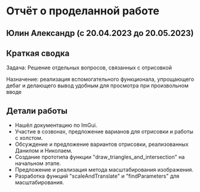# Отчёт о проделанной работе
## Юлин Александр (с 20.04.2023 до 20.05.2023)

## Краткая сводка
Задача: Решение отдельных вопросов, связанных с отрисовкой

Назначение: реализация вспомогательного функционала, упрощающего дебаг и делающего вывод удобным для просмотра при произвольном вводе
## Детали работы
- Нашёл документацию по ImGui.
- Участие в созвонах, предложение варианов для отрисовки и работы с холстом.
- Обсуждение и предложение вариантов отрисовки, реализованных Данилом и Николаем.
- Создание прототипа функции "draw_triangles_and_intersection" на начальном этапе.
- Предложение и реализация метода масштабирования изображения.
- Разработка функций "scaleAndTranslate" и "findParameters" для масштабирования.
